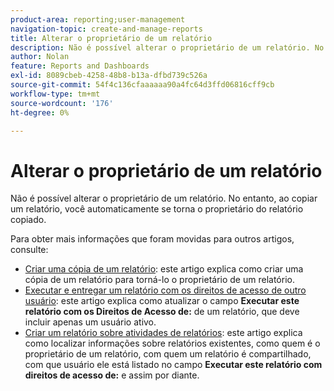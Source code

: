 ```yaml
---
product-area: reporting;user-management
navigation-topic: create-and-manage-reports
title: Alterar o proprietário de um relatório
description: Não é possível alterar o proprietário de um relatório. No entanto, ao copiar um relatório, você automaticamente se torna o proprietário do relatório copiado.
author: Nolan
feature: Reports and Dashboards
exl-id: 8089cbeb-4258-48b8-b13a-dfbd739c526a
source-git-commit: 54f4c136cfaaaaaa90a4fc64d3ffd06816cff9cb
workflow-type: tm+mt
source-wordcount: '176'
ht-degree: 0%

---
```


# Alterar o proprietário de um relatório

Não é possível alterar o proprietário de um relatório. No entanto, ao copiar um relatório, você automaticamente se torna o proprietário do relatório copiado.

Para obter mais informações que foram movidas para outros artigos, consulte:

* [Criar uma cópia de um relatório](../../../reports-and-dashboards/reports/creating-and-managing-reports/create-copy-report.md): este artigo explica como criar uma cópia de um relatório para torná-lo o proprietário de um relatório.
* [Executar e entregar um relatório com os direitos de acesso de outro usuário](../../../reports-and-dashboards/reports/creating-and-managing-reports/run-deliver-report-access-rights-another-user.md): este artigo explica como atualizar o campo **Executar este relatório com os Direitos de Acesso de:** de um relatório, que deve incluir apenas um usuário ativo.
* [Criar um relatório sobre atividades de relatórios](../../../reports-and-dashboards/reports/report-usage/create-report-reporting-activities.md): este artigo explica como localizar informações sobre relatórios existentes, como quem é o proprietário de um relatório, com quem um relatório é compartilhado, com que usuário ele está listado no campo **Executar este relatório com direitos de acesso de:** e assim por diante.
